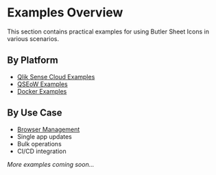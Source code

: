 # Examples Overview

This section contains practical examples for using Butler Sheet Icons in various scenarios.

## By Platform

- [Qlik Sense Cloud Examples](/examples/qscloud)
- [QSEoW Examples](/examples/qseow)
- [Docker Examples](/examples/docker)

## By Use Case

- [Browser Management](/examples/browser-management)
- Single app updates
- Bulk operations
- CI/CD integration

*More examples coming soon...*